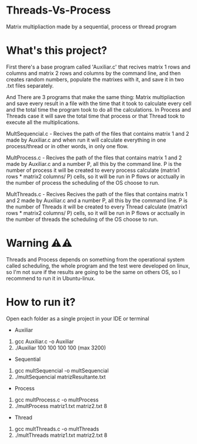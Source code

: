 # Threads-Vs-Process
Matrix multipliaction made by a sequential, process or thread program

# What's this project?
First there's a base program called 'Auxiliar.c' that recives matrix 1 rows and columns and matrix 2 rows and columns by the command line, and then creates random numbers, populate the matrixes with it, and save it in two .txt files separately.

And There are 3 programs that make the same thing: Matrix multipliaction and save every result in a file with the time that it took to calculate every cell and the total time the program took to do all the calculations. 
In Process and Threads case it will save the total time that process or that Thread took to execute all the multiplications.

MultSequencial.c - Recives the path of the files that contains matrix 1 and 2 made by Auxiliar.c and when run it will calculate everything in one process/thread or in other words, in only one flow.

MultProcess.c - Recives the path of the files that contains matrix 1 and 2 made by Auxiliar.c and a number P, all this by the command line. P is the number of process it will be created to every process calculate (matrix1 rows * matrix2 columns/ P) cells, so it will be run in P flows or acctually in the number of process the scheduling of the OS choose to run.

MultThreads.c - Recives Recives the path of the files that contains matrix 1 and 2 made by Auxiliar.c and a number P, all this by the command line. P is the number of Threads it will be created to every Thread calculate (matrix1 rows * matrix2 columns/ P) cells, so it will be run in P flows or acctually in the number of threads the scheduling of the OS choose to run.

# Warning ⚠️⚠️
Threads and Process depends on something from the operational system called scheduling, the whole program and the test were developed on linux, so I'm not sure if the results are going to be the same on others OS, so I recommend to run it in Ubuntu-linux.

# How to run it?

Open each folder as a single project in your IDE or terminal

- Auxiliar
1. gcc Auxiliar.c -o Auxiliar
2. ./Auxiliar 100 100 100 100 (max 3200)

- Sequential
1. gcc multSequencial -o multSequencial
2. ./multSequencial matrizResultante.txt

- Process 
1. gcc multProcess.c -o multProcess
2. ./multProcess matriz1.txt matriz2.txt 8

- Thread
1. gcc multThreads.c -o multThreads
2. ./multThreads matriz1.txt matriz2.txt 8

